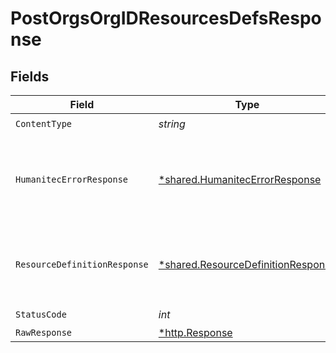 # PostOrgsOrgIDResourcesDefsResponse


## Fields

| Field                                                                                   | Type                                                                                    | Required                                                                                | Description                                                                             |
| --------------------------------------------------------------------------------------- | --------------------------------------------------------------------------------------- | --------------------------------------------------------------------------------------- | --------------------------------------------------------------------------------------- |
| `ContentType`                                                                           | *string*                                                                                | :heavy_check_mark:                                                                      | N/A                                                                                     |
| `HumanitecErrorResponse`                                                                | [*shared.HumanitecErrorResponse](../../models/shared/humanitecerrorresponse.md)         | :heavy_minus_sign:                                                                      | One or more request parameters is missing or invalid.<br/><br/>                         |
| `ResourceDefinitionResponse`                                                            | [*shared.ResourceDefinitionResponse](../../models/shared/resourcedefinitionresponse.md) | :heavy_minus_sign:                                                                      | The newly created Resources Definition details.<br/><br/>                               |
| `StatusCode`                                                                            | *int*                                                                                   | :heavy_check_mark:                                                                      | N/A                                                                                     |
| `RawResponse`                                                                           | [*http.Response](https://pkg.go.dev/net/http#Response)                                  | :heavy_minus_sign:                                                                      | N/A                                                                                     |